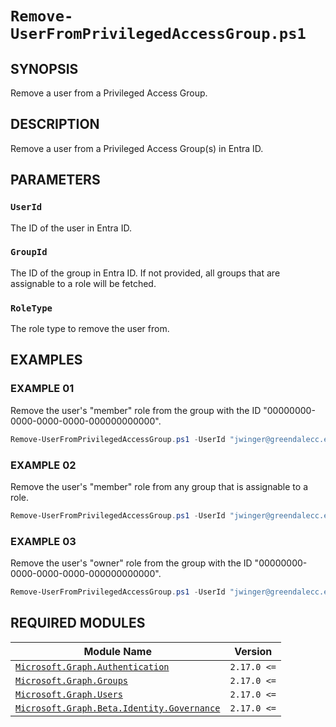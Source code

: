 # `Remove-UserFromPrivilegedAccessGroup.ps1`

## SYNOPSIS

Remove a user from a Privileged Access Group.

## DESCRIPTION

Remove a user from a Privileged Access Group(s) in Entra ID.

## PARAMETERS

### `UserId`

The ID of the user in Entra ID.

### `GroupId`

The ID of the group in Entra ID. If not provided, all groups that are assignable to a role will be fetched.

### `RoleType`

The role type to remove the user from.

## EXAMPLES

### EXAMPLE 01

Remove the user's "member" role from the group with the ID "00000000-0000-0000-0000-000000000000".

```powershell
Remove-UserFromPrivilegedAccessGroup.ps1 -UserId "jwinger@greendalecc.edu" -GroupId "00000000-0000-0000-0000-000000000000"
```

### EXAMPLE 02

Remove the user's "member" role from any group that is assignable to a role.

```powershell
Remove-UserFromPrivilegedAccessGroup.ps1 -UserId "jwinger@greendalecc.edu"
```

### EXAMPLE 03

Remove the user's "owner" role from the group with the ID "00000000-0000-0000-0000-000000000000".

```powershell
Remove-UserFromPrivilegedAccessGroup.ps1 -UserId "jwinger@greendalecc.edu" -GroupId "00000000-0000-0000-0000-000000000000" -RoleType "owner"
```

## REQUIRED MODULES

| Module Name | Version |
| --- | --- |
| [`Microsoft.Graph.Authentication`](https://www.powershellgallery.com/packages/Microsoft.Graph.Authentication) | `2.17.0 <=` |
| [`Microsoft.Graph.Groups`](https://www.powershellgallery.com/packages/Microsoft.Graph.Groups) | `2.17.0 <=` |
| [`Microsoft.Graph.Users`](https://www.powershellgallery.com/packages/Microsoft.Graph.Users) | `2.17.0 <=` |
| [`Microsoft.Graph.Beta.Identity.Governance`](https://www.powershellgallery.com/packages/Microsoft.Graph.Beta.Identity.Governance) | `2.17.0 <=` |
